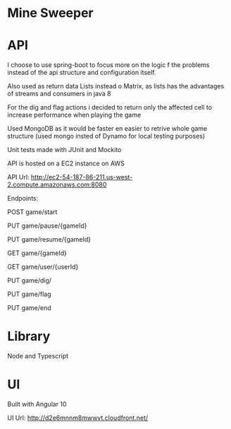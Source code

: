 # Mine Sweeper

# API

I choose to use spring-boot to focus more on the logic f the problems instead of the api structure and configuration itself.

Also used as return data Lists instead o Matrix, as lists has the advantages of streams  and consumers in java 8

For the dig and flag actions i decided to return only the affected cell to increase performance when playing the game

Used MongoDB as it would be faster en easier to retrive whole game structure (used mongo insted of Dynamo for local testing purposes)

Unit tests made with JUnit and Mockito

API is hosted on a EC2 instance on AWS

API Url: http://ec2-54-187-86-211.us-west-2.compute.amazonaws.com:8080

Endpoints:

POST game/start

PUT game/pause/{gameId}

PUT game/resume/{gameId}

GET game/{gameId}

GET game/user/{userId}

PUT game/dig/

PUT game/flag

PUT game/end


# Library
Node and Typescript

# UI

Built with Angular 10 

UI Url: http://d2e6mnnm8mwwvt.cloudfront.net/
